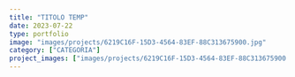 ```yaml
---
title: "TITOLO TEMP"
date: 2023-07-22
type: portfolio
image: "images/projects/6219C16F-15D3-4564-83EF-88C313675900.jpg"
category: ["CATEGORIA"]
project_images: ["images/projects/6219C16F-15D3-4564-83EF-88C313675900.jpg","images/projects/3DCB3289-AC3D-4119-9384-4F3A37F8CE98.jpg","images/projects/D118FEC5-B429-4737-8FFF-05C6091E3547.jpg"]
---
```

